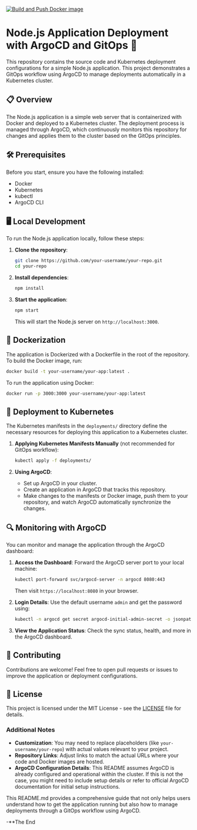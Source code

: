 [![Build and Push Docker image](https://github.com/EzioDEVio/GitOps-ArgoCD-App/actions/workflows/build.yml/badge.svg)](https://github.com/EzioDEVio/GitOps-ArgoCD-App/actions/workflows/build.yml)
# Node.js Application Deployment with ArgoCD and GitOps 🚀

This repository contains the source code and Kubernetes deployment configurations for a simple Node.js application. This project demonstrates a GitOps workflow using ArgoCD to manage deployments automatically in a Kubernetes cluster.

## 📋 Overview

The Node.js application is a simple web server that is containerized with Docker and deployed to a Kubernetes cluster. The deployment process is managed through ArgoCD, which continuously monitors this repository for changes and applies them to the cluster based on the GitOps principles.

## 🛠️ Prerequisites

Before you start, ensure you have the following installed:
- Docker
- Kubernetes
- kubectl
- ArgoCD CLI

## 🖥️ Local Development

To run the Node.js application locally, follow these steps:

1. **Clone the repository**:
   ```bash
   git clone https://github.com/your-username/your-repo.git
   cd your-repo
   ```

2. **Install dependencies**:
   ```bash
   npm install
   ```

3. **Start the application**:
   ```bash
   npm start
   ```

   This will start the Node.js server on `http://localhost:3000`.

## 🐳 Dockerization

The application is Dockerized with a Dockerfile in the root of the repository. To build the Docker image, run:

```bash
docker build -t your-username/your-app:latest .
```

To run the application using Docker:

```bash
docker run -p 3000:3000 your-username/your-app:latest
```

## 🚢 Deployment to Kubernetes

The Kubernetes manifests in the `deployments/` directory define the necessary resources for deploying this application to a Kubernetes cluster.

1. **Applying Kubernetes Manifests Manually** (not recommended for GitOps workflow):

   ```bash
   kubectl apply -f deployments/
   ```

2. **Using ArgoCD**:

   - Set up ArgoCD in your cluster.
   - Create an application in ArgoCD that tracks this repository.
   - Make changes to the manifests or Docker image, push them to your repository, and watch ArgoCD automatically synchronize the changes.

## 🔍 Monitoring with ArgoCD

You can monitor and manage the application through the ArgoCD dashboard:

1. **Access the Dashboard**:
   Forward the ArgoCD server port to your local machine:

   ```bash
   kubectl port-forward svc/argocd-server -n argocd 8080:443
   ```

   Then visit `https://localhost:8080` in your browser.

2. **Login Details**:
   Use the default username `admin` and get the password using:

   ```bash
   kubectl -n argocd get secret argocd-initial-admin-secret -o jsonpath="{.data.password}" | base64 --decode; echo
   ```

3. **View the Application Status**:
   Check the sync status, health, and more in the ArgoCD dashboard.

## 🤝 Contributing

Contributions are welcome! Feel free to open pull requests or issues to improve the application or deployment configurations.

## 📖 License

This project is licensed under the MIT License - see the [LICENSE](LICENSE) file for details.


### Additional Notes

- **Customization**: You may need to replace placeholders (like `your-username/your-repo`) with actual values relevant to your project.
- **Repository Links**: Adjust links to match the actual URLs where your code and Docker images are hosted.
- **ArgoCD Configuration Details**: This README assumes ArgoCD is already configured and operational within the cluster. If this is not the case, you might need to include setup details or refer to official ArgoCD documentation for initial setup instructions.

This README.md provides a comprehensive guide that not only helps users understand how to get the application running but also how to manage deployments through a GitOps workflow using ArgoCD.

-**The End
